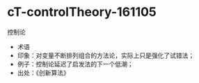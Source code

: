 # cT-controlTheory-161105


控制论

- 术语
- 印象：对变量不断排列组合的方法论，实际上只是强化了试错法；
- 例子：控制论延迟了启发法的下一个低潮；
- 出处：《创新算法》
